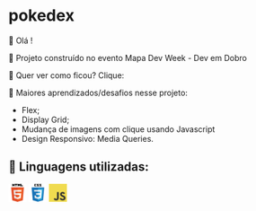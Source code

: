 # pokedex

💜 Olá !

💬 Projeto construído no evento Mapa Dev Week - Dev em Dobro

🚀  Quer ver como ficou? Clique:




💬 Maiores aprendizados/desafios nesse projeto:

* Flex;
* Display Grid;
* Mudança de imagens com clique usando Javascript
* Design Responsivo: Media Queries.

## 🚀 Linguagens utilizadas:

<code><img height="32" src="https://raw.githubusercontent.com/github/explore/80688e429a7d4ef2fca1e82350fe8e3517d3494d/topics/html/html.png" alt="HTML5"/></code>
<code><img height="32" src="https://raw.githubusercontent.com/github/explore/80688e429a7d4ef2fca1e82350fe8e3517d3494d/topics/css/css.png" alt="CSS"/></code>
<code><img height="32" src="https://raw.githubusercontent.com/github/explore/80688e429a7d4ef2fca1e82350fe8e3517d3494d/topics/javascript/javascript.png" alt="Javascript"/></code>



